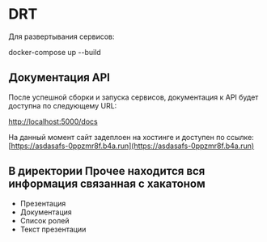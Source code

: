 # DRT

Для развертывания сервисов:

docker-compose up --build


## Документация API

После успешной сборки и запуска сервисов, документация к API будет доступна по следующему URL:

[http://localhost:5000/docs](http://localhost:5000/docs)


На данный момент сайт задеплоен на хостинге и доступен по ссылке: [https://asdasafs-0ppzmr8f.b4a.run](https://asdasafs-0ppzmr8f.b4a.run)

## В директории Прочее находится вся информация связанная с хакатоном
- Презентация
- Документация
- Список ролей
- Текст презентации

